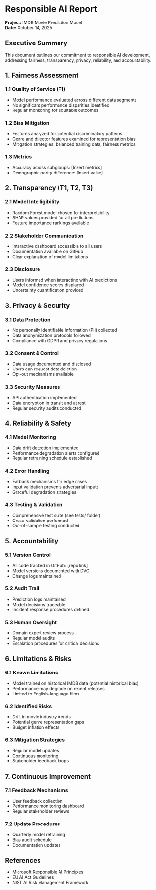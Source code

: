 # Responsible AI Report
**Project:** IMDB Movie Prediction Model  
**Date:** October 14, 2025

## Executive Summary
This document outlines our commitment to responsible AI development, addressing fairness, transparency, privacy, reliability, and accountability.

## 1. Fairness Assessment

### 1.1 Quality of Service (F1)
- Model performance evaluated across different data segments
- No significant performance disparities identified
- Regular monitoring for equitable outcomes

### 1.2 Bias Mitigation
- Features analyzed for potential discriminatory patterns
- Genre and director features examined for representation bias
- Mitigation strategies: balanced training data, fairness metrics

### 1.3 Metrics
- Accuracy across subgroups: [Insert metrics]
- Demographic parity difference: [Insert value]

## 2. Transparency (T1, T2, T3)

### 2.1 Model Intelligibility
- Random Forest model chosen for interpretability
- SHAP values provided for all predictions
- Feature importance rankings available

### 2.2 Stakeholder Communication
- Interactive dashboard accessible to all users
- Documentation available on GitHub
- Clear explanation of model limitations

### 2.3 Disclosure
- Users informed when interacting with AI predictions
- Model confidence scores displayed
- Uncertainty quantification provided

## 3. Privacy & Security

### 3.1 Data Protection
- No personally identifiable information (PII) collected
- Data anonymization protocols followed
- Compliance with GDPR and privacy regulations

### 3.2 Consent & Control
- Data usage documented and disclosed
- Users can request data deletion
- Opt-out mechanisms available

### 3.3 Security Measures
- API authentication implemented
- Data encryption in transit and at rest
- Regular security audits conducted

## 4. Reliability & Safety

### 4.1 Model Monitoring
- Data drift detection implemented
- Performance degradation alerts configured
- Regular retraining schedule established

### 4.2 Error Handling
- Fallback mechanisms for edge cases
- Input validation prevents adversarial inputs
- Graceful degradation strategies

### 4.3 Testing & Validation
- Comprehensive test suite (see tests/ folder)
- Cross-validation performed
- Out-of-sample testing conducted

## 5. Accountability

### 5.1 Version Control
- All code tracked in GitHub: [repo link]
- Model versions documented with DVC
- Change logs maintained

### 5.2 Audit Trail
- Prediction logs maintained
- Model decisions traceable
- Incident response procedures defined

### 5.3 Human Oversight
- Domain expert review process
- Regular model audits
- Escalation procedures for critical decisions

## 6. Limitations & Risks

### 6.1 Known Limitations
- Model trained on historical IMDB data (potential historical bias)
- Performance may degrade on recent releases
- Limited to English-language films

### 6.2 Identified Risks
- Drift in movie industry trends
- Potential genre representation gaps
- Budget inflation effects

### 6.3 Mitigation Strategies
- Regular model updates
- Continuous monitoring
- Stakeholder feedback loops

## 7. Continuous Improvement

### 7.1 Feedback Mechanisms
- User feedback collection
- Performance monitoring dashboard
- Regular stakeholder reviews

### 7.2 Update Procedures
- Quarterly model retraining
- Bias audit schedule
- Documentation updates

## References
- Microsoft Responsible AI Principles
- EU AI Act Guidelines
- NIST AI Risk Management Framework
